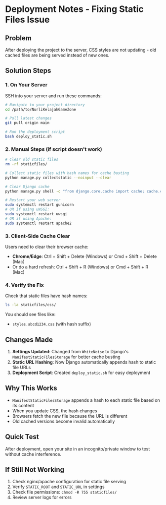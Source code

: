 # Deployment Notes - Fixing Static Files Issue

## Problem
After deploying the project to the server, CSS styles are not updating - old cached files are being served instead of new ones.

## Solution Steps

### 1. On Your Server

SSH into your server and run these commands:

```bash
# Navigate to your project directory
cd /path/to/NurliKelajakGameZone

# Pull latest changes
git pull origin main

# Run the deployment script
bash deploy_static.sh
```

### 2. Manual Steps (if script doesn't work)

```bash
# Clear old static files
rm -rf staticfiles/

# Collect static files with hash names for cache busting
python manage.py collectstatic --noinput --clear

# Clear Django cache
python manage.py shell -c "from django.core.cache import cache; cache.clear()"

# Restart your web server
sudo systemctl restart gunicorn
# OR if using uWSGI:
sudo systemctl restart uwsgi
# OR if using Apache:
sudo systemctl restart apache2
```

### 3. Client-Side Cache Clear

Users need to clear their browser cache:
- **Chrome/Edge**: Ctrl + Shift + Delete (Windows) or Cmd + Shift + Delete (Mac)
- Or do a hard refresh: Ctrl + Shift + R (Windows) or Cmd + Shift + R (Mac)

### 4. Verify the Fix

Check that static files have hash names:
```bash
ls -la staticfiles/css/
```

You should see files like:
- `styles.abcd1234.css` (with hash suffix)

## Changes Made

1. **Settings Updated**: Changed from `WhiteNoise` to Django's `ManifestStaticFilesStorage` for better cache busting
2. **Static URL Hashing**: Now Django automatically appends hash to static file URLs
3. **Deployment Script**: Created `deploy_static.sh` for easy deployment

## Why This Works

- `ManifestStaticFilesStorage` appends a hash to each static file based on its content
- When you update CSS, the hash changes
- Browsers fetch the new file because the URL is different
- Old cached versions become invalid automatically

## Quick Test

After deployment, open your site in an incognito/private window to test without cache interference.

## If Still Not Working

1. Check nginx/apache configuration for static file serving
2. Verify `STATIC_ROOT` and `STATIC_URL` in settings
3. Check file permissions: `chmod -R 755 staticfiles/`
4. Review server logs for errors

